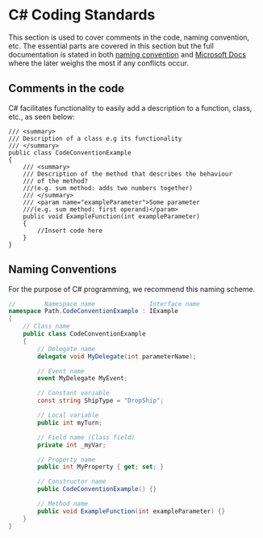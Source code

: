 # C\# Coding Standards

This section is used to cover comments in the code, naming convention,
etc. The essential parts are covered in this section but the full
documentation is stated in both [naming convention](<https://github.com/ktaranov/naming-convention/blob/master/C%23%20Coding%20Standards%20and%20Naming%20Conventions.md>)
and [Microsoft Docs](<https://docs.microsoft.com/en-us/dotnet/csharp/programming-guide/inside-a-program/coding-conventions>)
where the later weighs the most if any conflicts occur.

## Comments in the code

C\# facilitates functionality to easily add a description to a function,
class, etc., as seen below:

```Csharp
/// <summary>
/// Description of a class e.g its functionality
/// </summary>
public class CodeConventionExample
{
    /// <summary>
    /// Description of the method that describes the behaviour
    /// of the method?
    ///(e.g. sum method: adds two numbers together)
    /// </summary>
    /// <param name="exampleParameter">Some parameter
    ///(e.g. sum method: first operand)</param>
    public void ExampleFunction(int exampleParameter)
    {
        //Insert code here
    }
}
```

## Naming Conventions

For the purpose of C\# programming, we recommend this naming scheme.

```c#
//        Namespace name               Interface name
namespace Path.CodeConventionExample : IExample
{
    // Class name
    public class CodeConventionExample
    {
        // Delegate name
        delegate void MyDelegate(int parameterName);

        // Event name
        event MyDelegate MyEvent;

        // Constant variable
        const string ShipType = "DropShip";

        // Local variable
        public int myTurn;

        // Field name (Class field)
        private int _myVar;

        // Property name
        public int MyProperty { get; set; }

        // Constructor name
        public CodeConventionExample() {}

        // Method name
        public void ExampleFunction(int exampleParameter) {}
    }
}
```
